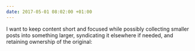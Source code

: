 ```yaml
---
date: 2017-05-01 08:02:00 +01:00
---
```


I want to keep content short and focused while possibly collecting smaller posts into something larger, syndicating it elsewhere if needed, and retaining ownership of the original: